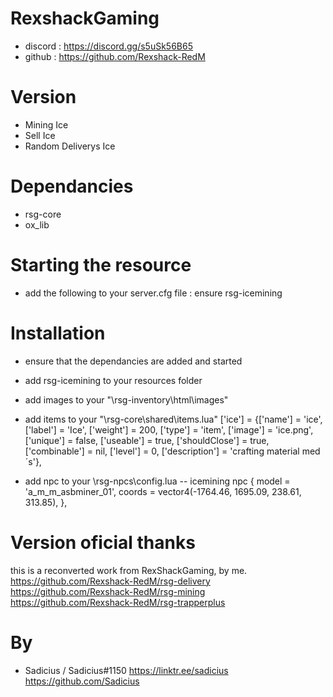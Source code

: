 # RexshackGaming
- discord : https://discord.gg/s5uSk56B65
- github : https://github.com/Rexshack-RedM

# Version
- Mining Ice
- Sell Ice
- Random Deliverys Ice

# Dependancies
- rsg-core
- ox_lib
    
# Starting the resource
- add the following to your server.cfg file : ensure rsg-icemining

# Installation
- ensure that the dependancies are added and started
- add rsg-icemining to your resources folder
- add images to your "\rsg-inventory\html\images"

- add items to your "\rsg-core\shared\items.lua"
['ice'] 			        = {['name'] = 'ice', 		        ['label'] = 'Ice',                ['weight'] = 200, 		['type'] = 'item',				['image'] = 'ice.png', 		['unique'] = false, 	['useable'] = true, 	['shouldClose'] = true,	  ['combinable'] = nil,		['level'] = 0, 		['description'] = 'crafting material med´s'},

- add npc to your \rsg-npcs\config.lua
    -- icemining npc
    {    model = 'a_m_m_asbminer_01',     coords = vector4(-1764.46, 1695.09, 238.61, 313.85), },

# Version oficial thanks
this is a reconverted work from RexShackGaming, by me.
https://github.com/Rexshack-RedM/rsg-delivery
https://github.com/Rexshack-RedM/rsg-mining
https://github.com/Rexshack-RedM/rsg-trapperplus

# By
- Sadicius / Sadicius#1150 
https://linktr.ee/sadicius
https://github.com/Sadicius